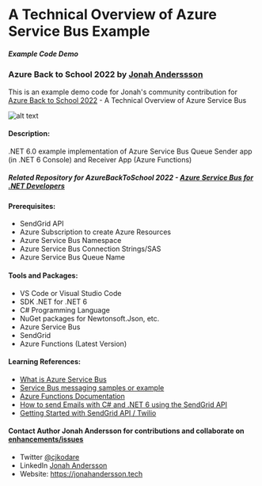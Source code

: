 # A Technical Overview of Azure Service Bus Example 
##### Example Code Demo
### Azure Back to School 2022 by <a href="https://linkedin.com/in/jonahandersson" target="_blank">Jonah Anderssson</a>

<p>This is an example demo code for Jonah's community contribution for <a href="https://azurebacktoschool.github.io/edge%20case/azure-back-to-school-2022-speakers/" target="_blank">Azure Back to School 2022</a> - A Technical Overview of Azure Service Bus </p>

![alt text](https://jonahsstorage.blob.core.windows.net/jcaphotos/AzureBackToSchool%202022%20Azure%20Service%20Bus%20.png)
#### Description:

.NET 6.0 example implementation of Azure Service Bus Queue Sender app (in .NET 6 Console) and Receiver App (Azure Functions) 

##### Related Repository for AzureBackToSchool 2022 - <a href="https://github.com/jonahandersson/azurebacktoschool2022-azure-durable-functions-dotnet" target="_blank">Azure Service Bus for .NET Developers</a>
#### Prerequisites:

- SendGrid API 
- Azure Subscription to create Azure Resources
- Azure Service Bus Namespace 
- Azure Service Bus Connection Strings/SAS
- Azure Service Bus Queue Name

#### Tools and Packages: 

- VS Code or Visual Studio Code
- SDK .NET for .NET 6
- C# Programming Language
- NuGet packages for Newtonsoft.Json, etc.
- Azure Service Bus 
- SendGrid 
- Azure Functions (Latest Version) 

#### Learning References:

- <a href="https://docs.microsoft.com/en-us/azure/service-bus-messaging/service-bus-messaging-overview?WT.mc_id=AZ-MVP-5004251" target="_blank">What is Azure Service Bus</a>
- <a href="https://docs.microsoft.com/en-us/azure/service-bus-messaging/service-bus-samples">Service Bus messaging samples or example</a>
- <a href="https://docs.microsoft.com/en-us/azure/azure-functions/?WT.mc_id=AZ-MVP-5004251" target="_blank">Azure Functions Documentation</a>
- <a href="https://www.twilio.com/blog/send-emails-using-the-sendgrid-api-with-dotnetnet-6-and-csharp" target="_blank">How to send Emails with C# and .NET 6 using the SendGrid API</a>
- <a href="https://docs.sendgrid.com/for-developers/sending-email/api-getting-started" target="_blank">Getting Started with SendGrid API / Twilio</a>



#### Contact Author Jonah Andersson for contributions and collaborate on <a href="https://github.com/jonahandersson/azurebacktoschool2022-azure-service-bus-dotnet/issues" target="_blank">enhancements/issues</a>
- Twitter <a href="https://www.twitter.com/cjkodare" target="_blank">@cjkodare</a>
- LinkedIn <a href="https://www.linkedin.com/in/jonahandersson" target="_blank">Jonah Andersson</a>
- Website: https://jonahandersson.tech

